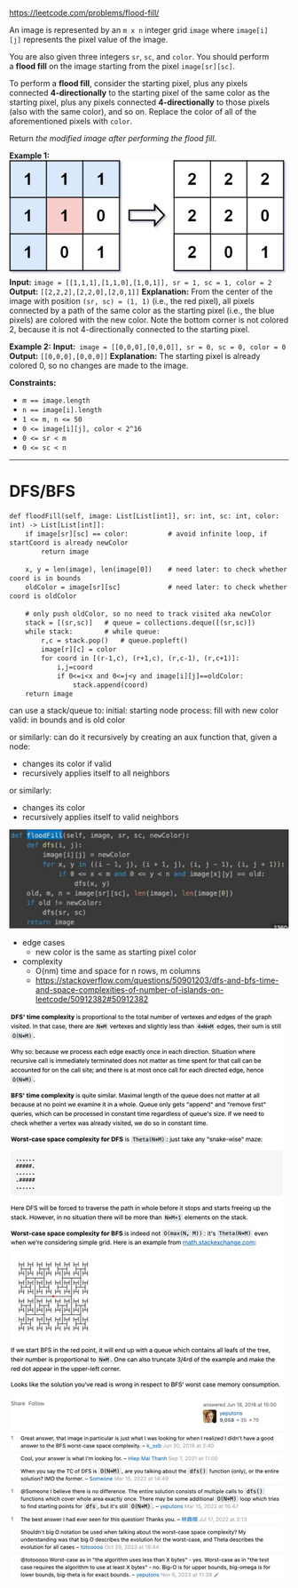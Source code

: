 https://leetcode.com/problems/flood-fill/

An image is represented by an `m x n` integer grid `image` where `image[i][j]` represents the pixel value of the image.

You are also given three integers `sr`, `sc`, and `color`. You should perform a **flood fill** on the image starting from the pixel `image[sr][sc]`.

To perform a **flood fill**, consider the starting pixel, plus any pixels connected **4-directionally** to the starting pixel of the same color as the starting pixel, plus any pixels connected **4-directionally** to those pixels (also with the same color), and so on. Replace the color of all of the aforementioned pixels with `color`.

Return _the modified image after performing the flood fill_.

**Example 1:**
![](../!assets/attachments/Pasted%20image%2020240224222750.png)
**Input:** `image = [[1,1,1],[1,1,0],[1,0,1]], sr = 1, sc = 1, color = 2`
**Output:** `[[2,2,2],[2,2,0],[2,0,1]]`
**Explanation:** From the center of the image with position `(sr, sc) = (1, 1)` (i.e., the red pixel), all pixels connected by a path of the same color as the starting pixel (i.e., the blue pixels) are colored with the new color.
Note the bottom corner is not colored 2, because it is not 4-directionally connected to the starting pixel.

**Example 2:**
**Input:**` image = [[0,0,0],[0,0,0]], sr = 0, sc = 0, color = 0`
**Output:** `[[0,0,0],[0,0,0]]`
**Explanation:** The starting pixel is already colored 0, so no changes are made to the image.

**Constraints:**
- `m == image.length`
- `n == image[i].length`
- `1 <= m, n <= 50`
- `0 <= image[i][j], color < 2^16`
- `0 <= sr < m`
- `0 <= sc < n`

---

# DFS/BFS
```
def floodFill(self, image: List[List[int]], sr: int, sc: int, color: int) -> List[List[int]]:
    if image[sr][sc] == color:          # avoid infinite loop, if startCoord is already newColor
        return image
    
    x, y = len(image), len(image[0])    # need later: to check whether coord is in bounds
    oldColor = image[sr][sc]            # need later: to check whether coord is oldColor

    # only push oldColor, so no need to track visited aka newColor
    stack = [(sr,sc)]   # queue = collections.deque([(sr,sc)])
    while stack:        # while queue:
        r,c = stack.pop()   # queue.popleft()
        image[r][c] = color     
        for coord in [(r-1,c), (r+1,c), (r,c-1), (r,c+1)]:
            i,j=coord
            if 0<=i<x and 0<=j<y and image[i][j]==oldColor:
                stack.append(coord)
    return image
```

can use a stack/queue to:
initial: starting node
process: fill with new color
valid: in bounds and is old color

or similarly: can do it recursively by creating an aux function that, given a node:
- changes its color if valid
- recursively applies itself to all neighbors

or similarly:
- changes its color
- recursively applies itself to valid neighbors

![](../!assets/attachments/Pasted%20image%2020240224222910.png)

- edge cases
	- new color is the same as starting pixel color
- complexity
	- O(nm) time and space for n rows, m columns
	- https://stackoverflow.com/questions/50901203/dfs-and-bfs-time-and-space-complexities-of-number-of-islands-on-leetcode/50912382#50912382

![](../!assets/attachments/Pasted%20image%2020240224222957.png)


